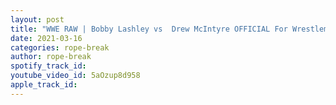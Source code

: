 ```yaml
---
layout: post
title: "WWE RAW | Bobby Lashley vs  Drew McIntyre OFFICIAL For Wrestlemania 37"
date: 2021-03-16
categories: rope-break
author: rope-break
spotify_track_id: 
youtube_video_id: 5aOzup8d958
apple_track_id: 
---
```

